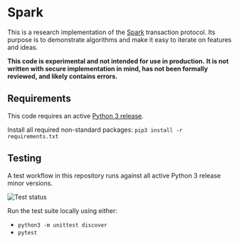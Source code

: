 # Spark

This is a research implementation of the [Spark](https://eprint.iacr.org/2021/1173) transaction protocol.
Its purpose is to demonstrate algorithms and make it easy to iterate on features and ideas.

**This code is experimental and not intended for use in production.**
**It is not written with secure implementation in mind, has not been formally reviewed, and likely contains errors.**


## Requirements

This code requires an active [Python 3 release](https://devguide.python.org/#status-of-python-branches).

Install all required non-standard packages: `pip3 install -r requirements.txt`


## Testing

A test workflow in this repository runs against all active Python 3 release minor versions.

![Test status](../../actions/workflows/test.yml/badge.svg)

Run the test suite locally using either:
- `python3 -m unittest discover`
- `pytest`
